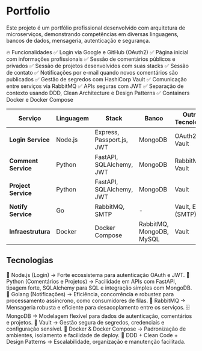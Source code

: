 # Portfolio

Este projeto é um portfólio profissional desenvolvido com arquitetura de microserviços, demonstrando competências em diversas linguagens, bancos de dados, mensageria, autenticação e segurança.

🔥 Funcionalidades
✅ Login via Google e GitHub (OAuth2)
✅ Página inicial com informações profissionais
✅ Sessão de comentários públicos e privados
✅ Sessão de projetos desenvolvidos com suas stacks
✅ Sessão de contato
✅ Notificações por e-mail quando novos comentários são publicados
✅ Gestão de segredos com HashiCorp Vault
✅ Comunicação entre serviços via RabbitMQ
✅ APIs seguras com JWT
✅ Separação de contexto usando DDD, Clean Architecture e Design Patterns
✅ Containers Docker e Docker Compose

| Serviço             | Linguagem | Stack                     | Banco                    | Outras Tecnologias  |
| ------------------- | --------- | ------------------------- | ------------------------ | ------------------- |
| **Login Service**   | Node.js   | Express, Passport.js, JWT | MongoDB                  | OAuth2, Vault       |
| **Comment Service** | Python    | FastAPI, SQLAlchemy, JWT  | MongoDB                  | RabbitMQ, Vault     |
| **Project Service** | Python    | FastAPI, SQLAlchemy, JWT  | MongoDB                  | Vault               |
| **Notify Service**  | Go        | RabbitMQ, SMTP            | -                        | Vault, Email (SMTP) |
| **Infraestrutura**  | Docker    | Docker Compose            | RabbitMQ, MongoDB, MySQL | Vault               |

## Tecnologias

🔷 Node.js (Login) → Forte ecossistema para autenticação OAuth e JWT.
🐍 Python (Comentários e Projetos) → Facilidade em APIs com FastAPI, tipagem forte, SQLAlchemy para SQL e integração simples com MongoDB.
🦫 Golang (Notificações) → Eficiência, concorrência e robustez para processamento assíncrono, como consumidores de filas.
🔗 RabbitMQ → Mensageria robusta e eficiente para desacoplamento entre os serviços.
🗄️ MongoDB → Modelagem flexível para dados de autenticação, comentários e projetos.
🔐 Vault → Gestão segura de segredos, credenciais e configuração sensível.
🐳 Docker & Docker Compose → Padronização de ambientes, isolamento e facilidade de deploy.
🧠 DDD + Clean Code + Design Patterns → Escalabilidade, organização e manutenção facilitada.
